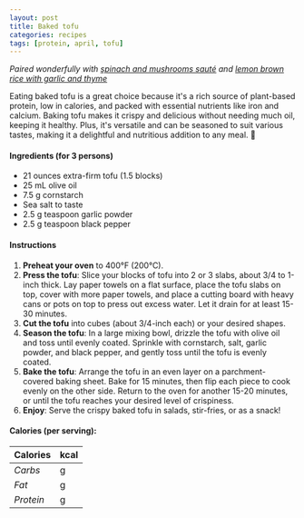 ```yaml
---
layout: post
title: Baked tofu
categories: recipes
tags: [protein, april, tofu]
---
```


*Paired wonderfully with <a href="/recipes/spinach-and-mushrooms-sauté">spinach and mushrooms sauté</a> and <a href="/recipes/lemon-brown-rice-garlic-thyme">lemon brown rice with garlic and thyme</a>*

Eating baked tofu is a great choice because it's a rich source of plant-based protein, low in calories, and packed with essential nutrients like iron and calcium. Baking tofu makes it crispy and delicious without needing much oil, keeping it healthy. Plus, it's versatile and can be seasoned to suit various tastes, making it a delightful and nutritious addition to any meal. 🌱

#### Ingredients (for 3 persons)
- 21 ounces extra-firm tofu (1.5 blocks)
- 25 mL  olive oil
- 7.5 g cornstarch
- Sea salt to taste
- 2.5 g teaspoon garlic powder
- 2.5 g teaspoon black pepper

#### Instructions

1. **Preheat your oven** to 400°F (200°C).
2. **Press the tofu**: Slice your blocks of tofu into 2 or 3 slabs, about 3/4 to 1-inch thick. Lay paper towels on a flat surface, place the tofu slabs on top, cover with more paper towels, and place a cutting board with heavy cans or pots on top to press out excess water. Let it drain for at least 15-30 minutes.
3. **Cut the tofu** into cubes (about 3/4-inch each) or your desired shapes.
4. **Season the tofu**: In a large mixing bowl, drizzle the tofu with olive oil and toss until evenly coated. Sprinkle with cornstarch, salt, garlic powder, and black pepper, and gently toss until the tofu is evenly coated.
5. **Bake the tofu**: Arrange the tofu in an even layer on a parchment-covered baking sheet. Bake for 15 minutes, then flip each piece to cook evenly on the other side. Return to the oven for another 15-20 minutes, or until the tofu reaches your desired level of crispiness.
6. **Enjoy**: Serve the crispy baked tofu in salads, stir-fries, or as a snack!

#### Calories (per serving):

| **Calories** | kcal |
| ----------- | ----------- |
| *Carbs* |  g |
| *Fat* |  g |
| *Protein* |  g |
